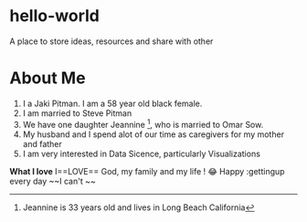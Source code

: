 # hello-world
A place to store ideas, resources and share with other
# **About Me**
1. I a Jaki Pitman. I am a 58 year old black female.
2. I am married to Steve Pitman
3. We have one daughter Jeannine [^1], who is married to Omar Sow.
4. My husband and I spend alot of our time as caregivers for my mother and father
5. I am very interested in Data Sicence, particularly Visualizations
[^1]: Jeannine is 33 years old and lives in Long Beach California

**What I love**
I==LOVE== God, my family and my life ! :joy:
Happy
:gettingup every day 
~~I can't ~~
